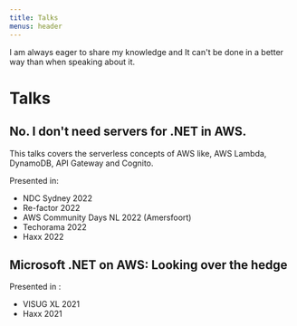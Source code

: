 ```yaml
---
title: Talks
menus: header
---
```


I am always eager to share my knowledge and It can't be done in a better way than when speaking about it. 

# Talks 
## No. I don't need servers for .NET in AWS. 
This talks covers the serverless concepts of AWS like, AWS Lambda, DynamoDB, API Gateway and Cognito.

Presented in: 
* NDC Sydney 2022 
* Re-factor 2022
* AWS Community Days NL 2022 (Amersfoort)
* Techorama 2022 
* Haxx 2022

## Microsoft .NET on AWS: Looking over the hedge 
Presented in : 
* VISUG XL 2021
* Haxx 2021 